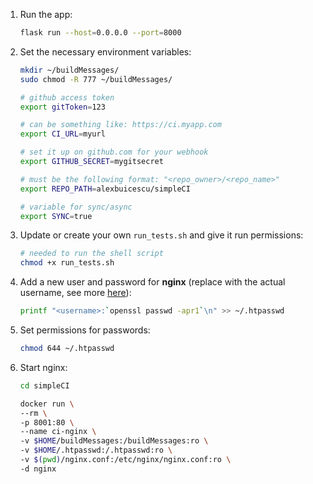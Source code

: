 
1. Run the app:
    ```bash
    flask run --host=0.0.0.0 --port=8000

    ```

1. Set the necessary environment variables:
    ```bash
    mkdir ~/buildMessages/
    sudo chmod -R 777 ~/buildMessages/

    # github access token
    export gitToken=123

    # can be something like: https://ci.myapp.com
    export CI_URL=myurl

    # set it up on github.com for your webhook
    export GITHUB_SECRET=mygitsecret

    # must be the following format: "<repo_owner>/<repo_name>"
    export REPO_PATH=alexbuicescu/simpleCI

    # variable for sync/async
    export SYNC=true

    ```

1. Update or create your own ```run_tests.sh``` and give it run permissions:
    ```bash
    # needed to run the shell script
    chmod +x run_tests.sh

    ```

1. Add a new user and password for **nginx** (replace <username> with the actual username, see more [here](http://www.genecasanova.com/labs/security-online/nginx-password-authentication.html#.W1g7RNgzZN0)):
    ```bash
    printf "<username>:`openssl passwd -apr1`\n" >> ~/.htpasswd

    ```

1. Set permissions for passwords:
    ```bash
    chmod 644 ~/.htpasswd

    ```

1. Start nginx:
    ```bash
    cd simpleCI

    docker run \
    --rm \
    -p 8001:80 \
    --name ci-nginx \
    -v $HOME/buildMessages:/buildMessages:ro \
    -v $HOME/.htpasswd:/.htpasswd:ro \
    -v $(pwd)/nginx.conf:/etc/nginx/nginx.conf:ro \
    -d nginx

    ```
